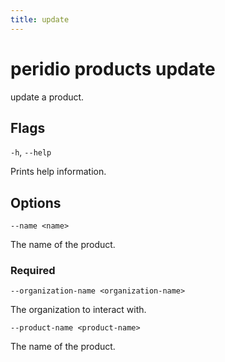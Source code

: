 ```yaml
---
title: update
---
```


# peridio products update

update a product.

## Flags

`-h`, `--help`

Prints help information.

## Options

`--name <name>`

The name of the product.

### Required

`--organization-name <organization-name>`

The organization to interact with.

`--product-name <product-name>`

The name of the product.
